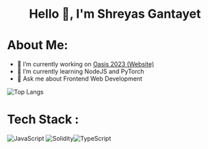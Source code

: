<h1 align="center"> Hello 👋, I'm Shreyas Gantayet </h1>

<!--
**Y0shicon/Y0shicon** is a ✨ _special_ ✨ repository because its `README.md` (this file) appears on your GitHub profile.
Here are some ideas to get you started:
-->

# About Me: 
- 🔭 I’m currently working on [Oasis 2023 (Website)](https://github.com/dvm-bitspilani/Oasis-2023)
- 🌱 I’m currently learning NodeJS and PyTorch
- 💬 Ask me about Frontend Web Development

![Top Langs](https://github-readme-stats.vercel.app/api/top-langs/?username=anuraghazra&exclude_repo=github-readme-stats,anuraghazra.github.io)

# Tech Stack :
![JavaScript](https://img.shields.io/badge/javascript-%23323330.svg?style=for-the-badge&logo=javascript&logoColor=%23F7DF1E) ![Solidity](https://img.shields.io/badge/Solidity-%23363636.svg?style=for-the-badge&logo=solidity&logoColor=white)![TypeScript](https://img.shields.io/badge/typescript-%23007ACC.svg?style=for-the-badge&logo=typescript&logoColor=white)

<!--
- 😄 Pronouns: ...
- 🤔 I’m looking for help with ...
- 📫 How to reach me: ...
- ⚡ Fun fact: ...
-->
